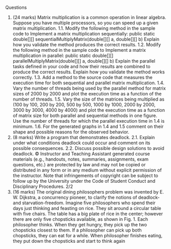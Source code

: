 Questions
1. (24 marks) Matrix multiplication is a common operation in linear algebra. Suppose you have
multiple processors, so you can speed up a given matrix multiplication.
1.1. Modify the following method in the sample code to Implement a matrix multiplication
sequentially:
public static double[][] sequentialMultiplyMatrix(double[][] a, double[][] b)
Explain how you validate the method produces the correct results.
1.2. Modify the following method in the sample code to Implement a matrix multiplication in
parallel:
public static double[][] parallelMultiplyMatrix(double[][] a, double[][] b)
Explain the parallel tasks defined in your code and how their results are combined to
produce the correct results. Explain how you validate the method works correctly.
1.3. Add a method to the source code that measures the execution time for both sequential
and parallel matrix multiplication.
1.4. Vary the number of threads being used by the parallel method for matrix sizes of 2000 by
2000 and plot the execution time as a function of the number of threads.
1.5. Vary the size of the matrices being multiplied as (100 by 100, 200 by 200, 500 by 500,
1000 by 1000, 2000 by 2000, 3000 by 3000, 4000 by 4000) and plot the execution time
as a function of matrix size for both parallel and sequential methods in one figure. Use
the number of threads for which the parallel execution time in 1.4 is minimum.
1.6. For the generated graphs in 1.4 and 1.5 comment on their shape and possible reasons
for the observed behavior.
2. (8 marks) Write a program that demonstrates deadlock.
2.1. Explain under what conditions deadlock could occur and comment on its possible
consequences.
2.2. Discuss possible design solutions to avoid deadlock.
© Instructor and Teaching Assistant generated course materials (e.g., handouts, notes, summaries,
assignments, exam questions, etc.) are protected by law and may not be copied or distributed in any form
or in any medium without explicit permission of the instructor. Note that infringements of copyright can be
subject to follow up by the University under the Code of Student Conduct and Disciplinary Procedures.
2/2
3. (16 marks) The original dining philosophers problem was invented by E. W. Dijkstra, a
concurrency pioneer, to clarify the notions of deadlock- and starvation-freedom. Imagine five
philosophers who spend their days just thinking and feasting on rice. They sit around a circular
table with five chairs. The table has a big plate of rice in the center; however there are only
five chopsticks available, as shown in Fig. 1. Each philosopher thinks. When they get hungry,
they pick up the two chopsticks closest to them. If a philosopher can pick up both chopsticks,
they can eat for a while. When philosopher finishes eating, they put down the chopsticks and
start to think again

